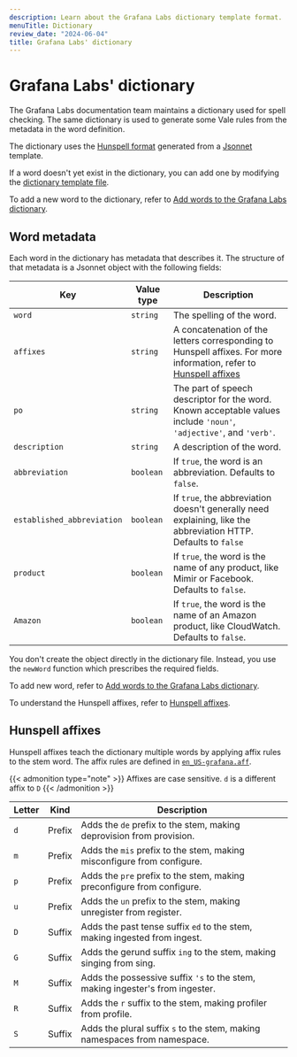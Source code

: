 ```yaml
---
description: Learn about the Grafana Labs dictionary template format.
menuTitle: Dictionary
review_date: "2024-06-04"
title: Grafana Labs' dictionary
---
```


# Grafana Labs' dictionary

The Grafana Labs documentation team maintains a dictionary used for spell checking.
The same dictionary is used to generate some Vale rules from the metadata in the word definition.

The dictionary uses the [Hunspell format](https://github.com/hunspell/hunspell) generated from a [Jsonnet](https://jsonnet.org) template.

If a word doesn't yet exist in the dictionary, you can add one by modifying the [dictionary template file](https://github.com/grafana/writers-toolkit/blob/main/vale/dictionary.jsonnet).

To add a new word to the dictionary, refer to [Add words to the Grafana Labs dictionary](https://grafana.com/docs/writers-toolkit/review/lint-prose/dictionary/add-words/).

## Word metadata

Each word in the dictionary has metadata that describes it.
The structure of that metadata is a Jsonnet object with the following fields:

| Key                        | Value type | Description                                                                                                                            |
| -------------------------- | ---------- | -------------------------------------------------------------------------------------------------------------------------------------- |
| `word`                     | `string`   | The spelling of the word.                                                                                                              |
| `affixes`                  | `string`   | A concatenation of the letters corresponding to Hunspell affixes. For more information, refer to [Hunspell affixes](#hunspell-affixes) |
| `po`                       | `string`   | The part of speech descriptor for the word. Known acceptable values include `'noun'`, `'adjective'`, and `'verb'`.                     |
| `description`              | `string`   | A description of the word.                                                                                                             |
| `abbreviation`             | `boolean`  | If `true`, the word is an abbreviation. Defaults to `false`.                                                                           |
| `established_abbreviation` | `boolean`  | If `true`, the abbreviation doesn't generally need explaining, like the abbreviation HTTP. Defaults to `false`                         |
| `product`                  | `boolean`  | If `true`, the word is the name of any product, like Mimir or Facebook. Defaults to `false`.                                           |
| `Amazon`                   | `boolean`  | If `true`, the word is the name of an Amazon product, like CloudWatch. Defaults to `false`.                                            |

You don't create the object directly in the dictionary file.
Instead, you use the `newWord` function which prescribes the required fields.

To add new word, refer to [Add words to the Grafana Labs dictionary](https://grafana.com/docs/writers-toolkit/review/lint-prose/dictionary/add-words/).

To understand the Hunspell affixes, refer to [Hunspell affixes](#hunspell-affixes).

## Hunspell affixes

Hunspell affixes teach the dictionary multiple words by applying affix rules to the stem word.
The affix rules are defined in [`en_US-grafana.aff`](https://github.com/grafana/writers-toolkit/blob/master/vale/dictionaries/en_US-grafana.aff).

{{< admonition type="note" >}}
Affixes are case sensitive.
`d` is a different affix to `D`
{{< /admonition >}}

| Letter | Kind   | Description                                                                   |
| ------ | ------ | ----------------------------------------------------------------------------- |
| `d`    | Prefix | Adds the `de` prefix to the stem, making deprovision from provision.          |
| `m`    | Prefix | Adds the `mis` prefix to the stem, making misconfigure from configure.        |
| `p`    | Prefix | Adds the `pre` prefix to the stem, making preconfigure from configure.        |
| `u`    | Prefix | Adds the `un` prefix to the stem, making unregister from register.            |
| `D`    | Suffix | Adds the past tense suffix `ed` to the stem, making ingested from ingest.     |
| `G`    | Suffix | Adds the gerund suffix `ing` to the stem, making singing from sing.           |
| `M`    | Suffix | Adds the possessive suffix `'s` to the stem, making ingester's from ingester. |
| `R`    | Suffix | Adds the `r` suffix to the stem, making profiler from profile.                |
| `S`    | Suffix | Adds the plural suffix `s` to the stem, making namespaces from namespace.     |
